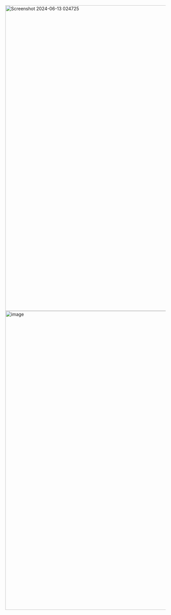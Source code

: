 <img width="959" alt="Screenshot 2024-06-13 024725" src="https://github.com/HardikJainGit/Debouncing-Verilog/assets/133627261/dcd7ff33-eb96-4257-942d-ea7cb6508bd4">
<img width="938" alt="image" src="https://github.com/HardikJainGit/Debouncing-Verilog/assets/133627261/a0f6087d-cdfa-45c6-828a-5e352a630c1e">
